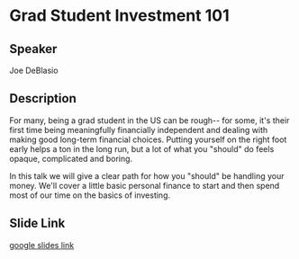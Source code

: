 # Grad Student Investment 101


## Speaker
Joe DeBlasio

## Description
For many, being a grad student in the US can be rough-- for some, it's their first time being meaningfully financially independent and dealing with making good long-term financial choices. Putting yourself on the right foot early helps a ton in the long run, but a lot of what you "should" do feels opaque, complicated and boring. 
 
In this talk we will give a clear path for how you "should" be handling your money. We'll cover a little basic personal finance to start and then spend most of our time on the basics of investing. 

## Slide Link
[google slides link](https://docs.google.com/presentation/d/1v71cuEMfwS1rpX9rWhAVBHlqW4CkmXkKYScDRUBBDB0/edit?usp=sharing)

